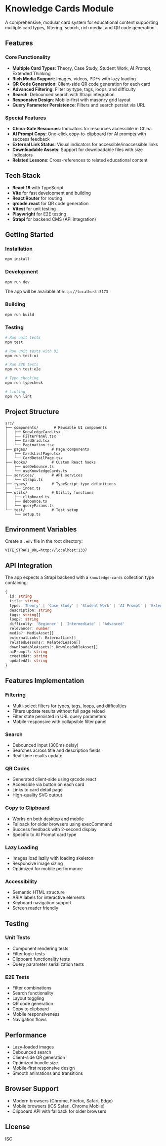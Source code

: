 # Knowledge Cards Module

A comprehensive, modular card system for educational content supporting multiple card types, filtering, search, rich media, and QR code generation.

## Features

### Core Functionality
- **Multiple Card Types**: Theory, Case Study, Student Work, AI Prompt, Extended Thinking
- **Rich Media Support**: Images, videos, PDFs with lazy loading
- **QR Code Generation**: Client-side QR code generation for each card
- **Advanced Filtering**: Filter by type, tags, loops, and difficulty
- **Search**: Debounced search with Strapi integration
- **Responsive Design**: Mobile-first with masonry grid layout
- **Query Parameter Persistence**: Filters and search persist via URL

### Special Features
- **China-Safe Resources**: Indicators for resources accessible in China
- **AI Prompt Copy**: One-click copy-to-clipboard for AI prompts with success feedback
- **External Link Status**: Visual indicators for accessible/inaccessible links
- **Downloadable Assets**: Support for downloadable files with size indicators
- **Related Lessons**: Cross-references to related educational content

## Tech Stack

- **React 18** with TypeScript
- **Vite** for fast development and building
- **React Router** for routing
- **qrcode.react** for QR code generation
- **Vitest** for unit testing
- **Playwright** for E2E testing
- **Strapi** for backend CMS (API integration)

## Getting Started

### Installation

```bash
npm install
```

### Development

```bash
npm run dev
```

The app will be available at `http://localhost:5173`

### Building

```bash
npm run build
```

### Testing

```bash
# Run unit tests
npm test

# Run unit tests with UI
npm run test:ui

# Run E2E tests
npm run test:e2e

# Type checking
npm run typecheck

# Linting
npm run lint
```

## Project Structure

```
src/
├── components/       # Reusable UI components
│   ├── KnowledgeCard.tsx
│   ├── FilterPanel.tsx
│   ├── CardGrid.tsx
│   └── Pagination.tsx
├── pages/           # Page components
│   ├── CardsListPage.tsx
│   └── CardDetailPage.tsx
├── hooks/           # Custom React hooks
│   ├── useDebounce.ts
│   └── useKnowledgeCards.ts
├── services/        # API services
│   └── strapi.ts
├── types/           # TypeScript type definitions
│   └── index.ts
├── utils/           # Utility functions
│   ├── clipboard.ts
│   ├── debounce.ts
│   └── queryParams.ts
└── test/            # Test setup
    └── setup.ts
```

## Environment Variables

Create a `.env` file in the root directory:

```env
VITE_STRAPI_URL=http://localhost:1337
```

## API Integration

The app expects a Strapi backend with a `knowledge-cards` collection type containing:

```typescript
{
  id: string
  title: string
  type: 'Theory' | 'Case Study' | 'Student Work' | 'AI Prompt' | 'Extended Thinking'
  description: string
  tags: string[]
  loop?: string
  difficulty: 'Beginner' | 'Intermediate' | 'Advanced'
  relevance?: number
  media?: MediaAsset[]
  externalLinks?: ExternalLink[]
  relatedLessons?: RelatedLesson[]
  downloadableAssets?: DownloadableAsset[]
  aiPrompt?: string
  createdAt: string
  updatedAt: string
}
```

## Features Implementation

### Filtering
- Multi-select filters for types, tags, loops, and difficulties
- Filters update results without full page reload
- Filter state persisted in URL query parameters
- Mobile-responsive with collapsible filter panel

### Search
- Debounced input (300ms delay)
- Searches across title and description fields
- Real-time results update

### QR Codes
- Generated client-side using qrcode.react
- Accessible via button on each card
- Links to card detail page
- High-quality SVG output

### Copy to Clipboard
- Works on both desktop and mobile
- Fallback for older browsers using execCommand
- Success feedback with 2-second display
- Specific to AI Prompt card type

### Lazy Loading
- Images load lazily with loading skeleton
- Responsive image sizing
- Optimized for mobile performance

### Accessibility
- Semantic HTML structure
- ARIA labels for interactive elements
- Keyboard navigation support
- Screen reader friendly

## Testing

### Unit Tests
- Component rendering tests
- Filter logic tests
- Clipboard functionality tests
- Query parameter serialization tests

### E2E Tests
- Filter combinations
- Search functionality
- Layout toggling
- QR code generation
- Copy to clipboard
- Mobile responsiveness
- Navigation flows

## Performance

- Lazy-loaded images
- Debounced search
- Client-side QR generation
- Optimized bundle size
- Mobile-first responsive design
- Smooth animations and transitions

## Browser Support

- Modern browsers (Chrome, Firefox, Safari, Edge)
- Mobile browsers (iOS Safari, Chrome Mobile)
- Clipboard API with fallback for older browsers

## License

ISC
